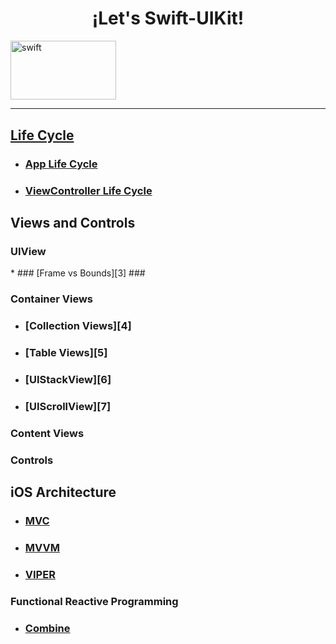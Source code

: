 <h1 align="center">¡Let's Swift-UIKit!</h1>


<a href="https://developer.apple.com/documentation/uikit" target="_blank" rel="noreferrer"> <img src="https://devimages-cdn.apple.com/wwdc-services/articles/images/7543212D-6CBF-496C-A20E-D04E99C3A1DB/2048.jpeg" alt="swift" width="168.6666666667" height="94.3333333333"/>


---

<h2 align="left"> Life Cycle </h2>    

* ### [App Life Cycle][1] ###
* ### [ViewController Life Cycle][2] ###
  
  
<h2 align="left"> Views and Controls </h2>  
<h3 align="left"> UIView </h3> 
* ### [Frame vs Bounds][3] ###
  
<h3 align="left"> Container Views </h3>  

  * ### [Collection Views][4] ###
  * ### [Table Views][5] ###
  * ### [UIStackView][6] ###
  * ### [UIScrollView][7] ###
  
<h3 align="left"> Content Views </h3>  
<h3 align="left"> Controls </h3>  
  
<h2 align="left"> iOS Architecture </h2>  
  
* ### [MVC][8] ###
* ### [MVVM][9] ###
* ### [VIPER][10] ###
  
  
  

<h3 align="left"> Functional Reactive Programming </h3>  
  
* ### [Combine][11] ###

[1]: https://github.com/Ces12ned/My_Swift-iOS_Learning_Path/tree/App-Life-Cycle
[2]: https://github.com/Ces12ned/My_Swift-iOS_Learning_Path/tree/ViewController-Life-Cycle
[3]: https://github.com/Ces12ned/My_Swift-iOS_Learning_Path/tree/Frame-vs-Bounds
[8]: https://github.com/Ces12ned/My_Swift-iOS_Learning_Path/tree/MVC
[9]: https://github.com/Ces12ned/My_Swift-iOS_Learning_Path/tree/MVVM
[10]: https://github.com/Ces12ned/My_Swift-iOS_Learning_Path/tree/VIPER

  
[11]: https://github.com/Ces12ned/My_Swift-iOS_Learning_Path/tree/Combine
 

  
  
